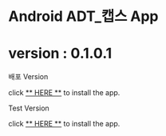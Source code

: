 # Android ADT_캡스 App

# version : 0.1.0.1

배포 Version

click [** HERE **](https://github.com/ncomztwo/ADTCapsHome/tree/master/Release_Version/ADTCapsHomeService.apk) to install the app.


Test Version

click [** HERE **](https://github.com/ncomztwo/ADTCapsHome/tree/master/Test_Version/ADTCapsHomeService.apk) to install the app.